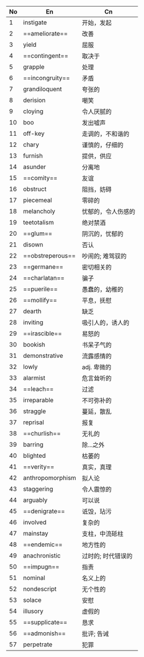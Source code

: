 
| No  | En               | Cn         |
| --- | ---------------- | ---------- |
| 1   | instigate        | 开始，发起      |
| 2   | ==ameliorate==   | 改善         |
| 3   | yield            | 屈服         |
| 4   | ==contingent==   | 取决于        |
| 5   | grapple          | 处理         |
| 6   | ==incongruity==  | 矛盾         |
| 7   | grandiloquent    | 夸张的        |
| 8   | derision         | 嘲笑         |
| 9   | cloying          | 令人厌腻的      |
| 10  | boo              | 发出嘘声       |
| 11  | off-key          | 走调的，不和谐的   |
| 12  | chary            | 谨慎的，仔细的    |
| 13  | furnish          | 提供，供应      |
| 14  | asunder          | 分离地        |
| 15  | ==comity==       | 友谊         |
| 16  | obstruct         | 阻挡，妨碍      |
| 17  | piecemeal        | 零碎的        |
| 18  | melancholy       | 忧郁的，令人伤感的  |
| 19  | teetotalism      | 绝对禁酒       |
| 20  | ==glum==         | 阴沉的，忧郁的    |
| 21  | disown           | 否认         |
| 22  | ==obstreperous== | 吵闹的; 难驾驭的  |
| 23  | ==germane==      | 密切相关的      |
| 24  | ==charlatan==    | 骗子         |
| 25  | ==puerile==      | 愚蠢的，幼稚的    |
| 26  | ==mollify==      | 平息，抚慰      |
| 27  | dearth           | 缺乏         |
| 28  | inviting         | 吸引人的，诱人的   |
| 29  | ==irascible==    | 易怒的        |
| 30  | bookish          | 书呆子气的      |
| 31  | demonstrative    | 流露感情的      |
| 32  | lowly            | adj. 卑微的   |
| 33  | alarmist         | 危言耸听的      |
| 34  | ==leach==        | 过滤         |
| 35  | irreparable      | 不可弥补的      |
| 36  | straggle         | 蔓延，散乱      |
| 37  | reprisal         | 报复         |
| 38  | ==churlish==     | 无礼的        |
| 39  | barring          | 除...之外     |
| 40  | blighted         | 枯萎的        |
| 41  | ==verity==       | 真实，真理      |
| 42  | anthropomorphism | 拟人论        |
| 43  | staggering       | 令人震惊的      |
| 44  | arguably         | 可以说        |
| 45  | ==denigrate==    | 诋毁，玷污      |
| 46  | involved         | 复杂的        |
| 47  | mainstay         | 支柱，中流砥柱    |
| 48  | ==endemic==      | 地方性的       |
| 49  | anachronistic    | 过时的; 时代错误的 |
| 50  | ==impugn==       | 指责         |
| 51  | nominal          | 名义上的       |
| 52  | nondescript      | 无个性的       |
| 53  | solace           | 安慰         |
| 54  | illusory         | 虚假的        |
| 55  | ==supplicate==   | 恳求         |
| 56  | ==admonish==     | 批评; 告诫     |
| 57  | perpetrate       | 犯罪         |
